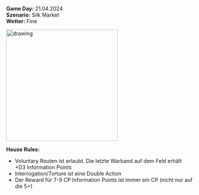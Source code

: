 **Game Day:** 21.04.2024  
**Szenario:** Silk Market  
**Wetter:** Fine

<img src="Pics/Screenshot_20240510_064738_Samsung.jpg" alt="drawing" width="300"/>


**House Rules:**
 - Voluntary Routen ist erlaubt. Die letzte Warband auf dem Feld erhält +D3 Information Points
 - Interrogation/Torture ist eine Double Action
 - Der Reward für 7-9 CP Information Points ist immer ein CP (nicht nur auf die 5+)
